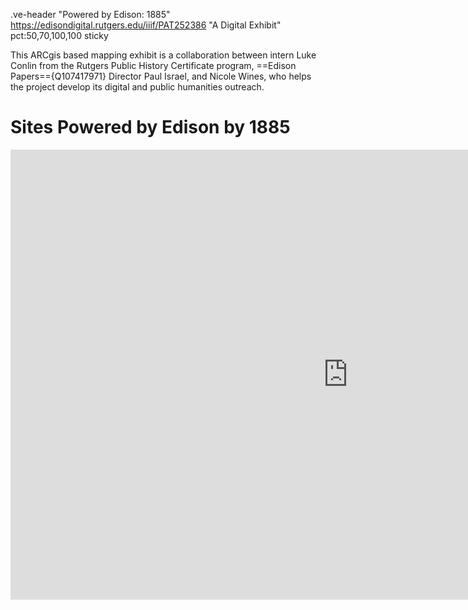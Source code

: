 .ve-header "Powered by Edison: 1885" https://edisondigital.rutgers.edu/iiif/PAT252386 "A Digital Exhibit" pct:50,70,100,100 sticky 

This ARCgis based mapping exhibit  is a collaboration between intern Luke Conlin from the Rutgers Public History Certificate program, ==Edison Papers=={Q107417971} Director Paul Israel, and Nicole Wines, who helps the project develop its digital and public humanities outreach.

# Sites Powered by Edison by 1885

<iframe width="1080" height="720" frameborder="0" scrolling="no" allowfullscreen src="https://arcg.is/1zLqqi2"></iframe>
